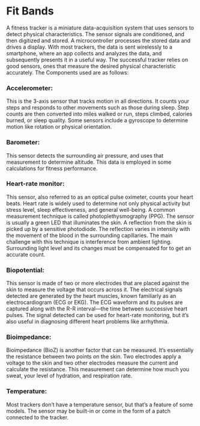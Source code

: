 # Fit Bands
A fitness tracker is a miniature data-acquisition system that uses sensors to detect physical characteristics. The sensor signals are conditioned, and then digitized and stored. 
A microcontroller processes the stored data and drives a display. 
With most trackers, the data is sent wirelessly to a smartphone, where an app collects and analyzes the data, and subsequently presents it in a useful way.
The successful tracker relies on good sensors, ones that measure the desired physical characteristic accurately. 
The Components used are as follows:
### Accelerometer: 
This is the 3-axis sensor that tracks motion in all directions. It counts your steps and responds to other movements such as those during sleep. Step counts are then converted into miles walked or run, steps climbed, calories burned, or sleep quality. Some sensors include a gyroscope to determine motion like rotation or physical orientation.
###	Barometer: 
This sensor detects the surrounding air pressure, and uses that measurement to determine altitude. This data is employed in some calculations for fitness performance.
###	Heart-rate monitor: 
This sensor, also referred to as an optical pulse oximeter, counts your heart beats. Heart rate is widely used to determine not only physical activity but stress level, sleep effectiveness, and general well-being. A common measurement technique is called photoplethysmography (PPG). The sensor is usually a green LED that illuminates the skin. A reflection from the skin is picked up by a sensitive photodiode. The reflection varies in intensity with the movement of the blood in the surrounding capillaries. The main challenge with this technique is interference from ambient lighting. Surrounding light level and its changes must be compensated for to get an accurate count.
###	Biopotential: 
This sensor is made of two or more electrodes that are placed against the skin to measure the voltage that occurs across it. The electrical signals detected are generated by the heart muscles, known familiarly as an electrocardiogram (ECG or EKG). The ECG waveform and its pulses are captured along with the R-R interval—the time between successive heart pulses. The signal detected can be used for heart-rate monitoring, but it’s also useful in diagnosing different heart problems like arrhythmia.
###	Bioimpedance:
 Bioimpedance (BioZ) is another factor that can be measured. It’s essentially the resistance between two points on the skin. Two electrodes apply a voltage to the skin and two other electrodes measure the current and calculate the resistance. This measurement can determine how much you sweat, your level of hydration, and respiration rate.
###	Temperature: 
Most trackers don’t have a temperature sensor, but that’s a feature of some models. The sensor may be built-in or come in the form of a patch connected to the tracker.

